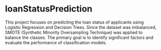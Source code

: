 # loanStatusPrediction
This project focuses on predicting the loan status of applicants using Logistic Regression and Decision Trees. Since the dataset was imbalanced, SMOTE (Synthetic Minority Oversampling Technique) was applied to balance the classes. The primary goal is to identify significant factors and evaluate the performance of classification models.
